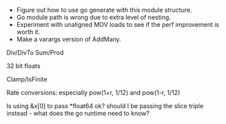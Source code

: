 
* Figure out how to use go generate with this module structure.
* Go module path is wrong due to extra level of nesting. 
* Experiment with unaligned MOV loads to see if the perf improvement is worth it.
* Make a varargs version of AddMany.

Div/DivTo
Sum/Prod

32 bit floats

Clamp/IsFinite

Rate conversions: especially pow(1+r, 1/12) and  pow(1-r, 1/12)

Is using &x[0] to pass *float64 ok? should I be passing the slice triple instead - what does the go runtime need to know?


